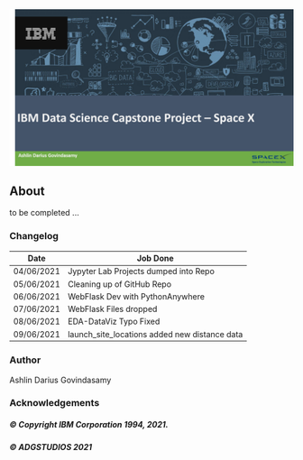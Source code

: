 <img src="https://raw.githubusercontent.com/ADGVLOGS/IBM-DataScience-SpaceX-Capstone/main/logo/bg.png">

## About

to be completed ... 



### Changelog


| Date           | Job Done                                  | 
|----------------| ----------------------------------------- | 
| 04/06/2021 | Jypyter Lab Projects dumped into Repo         |
| 05/06/2021 | Cleaning up of GitHub Repo                    |
| 06/06/2021 | WebFlask Dev with PythonAnywhere              |
| 07/06/2021 | WebFlask Files dropped                        |
| 08/06/2021 | EDA-DataViz Typo Fixed                        |
| 09/06/2021 | launch_site_locations added new distance data |

### Author

Ashlin Darius Govindasamy

### Acknowledgements 

##### © Copyright IBM Corporation 1994, 2021.
##### © ADGSTUDIOS 2021
